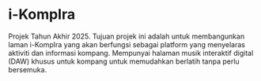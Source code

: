 # i-KompIra
Projek Tahun Akhir 2025.
Tujuan projek ini adalah untuk membangunkan laman i-KompIra yang akan berfungsi sebagai platform yang menyelaras aktiviti dan informasi kompang. Mempunyai halaman musik interaktif digital (DAW) khusus untuk kompang untuk memudahkan berlatih tanpa perlu bersemuka.
